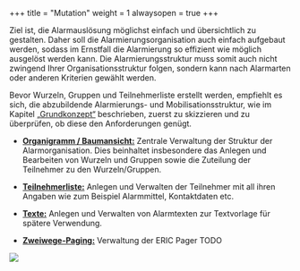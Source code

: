 +++
title = "Mutation"
weight = 1
alwaysopen = true
+++

Ziel ist, die Alarmauslösung möglichst einfach und übersichtlich zu
gestalten. Daher soll die Alarmierungsorganisation auch einfach
aufgebaut werden, sodass im Ernstfall die Alarmierung so effizient wie
möglich ausgelöst werden kann. Die Alarmierungsstruktur muss somit auch
nicht zwingend Ihrer Organisationsstruktur folgen, sondern kann nach
Alarmarten oder anderen Kriterien gewählt werden. 

Bevor Wurzeln, Gruppen und Teilnehmerliste erstellt werden, empfiehlt es sich,
die abzubildende Alarmierungs- und Mobilisationsstruktur, wie im Kapitel [„Grundkonzept“](/einfuehrung/grundkonzepte/) beschrieben,
zuerst zu skizzieren und zu überprüfen, ob diese den Anforderungen genügt. 

 - [**Organigramm / Baumansicht:**](/mutieren/mutation/organigramm/) Zentrale Verwaltung der Struktur der Alarmorganisation. Dies
beinhaltet insbesondere das Anlegen und Bearbeiten von Wurzeln und
Gruppen sowie die Zuteilung der Teilnehmer zu den Wurzeln/Gruppen.    

 - [**Teilnehmerliste:**](/mutieren/mutation/teilnehmerliste/) Anlegen und Verwalten der Teilnehmer mit all ihren Angaben wie
zum Beispiel Alarmmittel, Kontaktdaten etc.   

 - [**Texte:**](/mutieren/mutation/texte/) Anlegen und Verwalten von 
Alarmtexten zur Textvorlage für spätere Verwendung. 


 - [**Zweiwege-Paging:**](/mutieren/mutation/zweiwegepaging/) Verwaltung der ERIC Pager TODO
 

![](/img/mutieren_mutation.png?classes=shadow)




